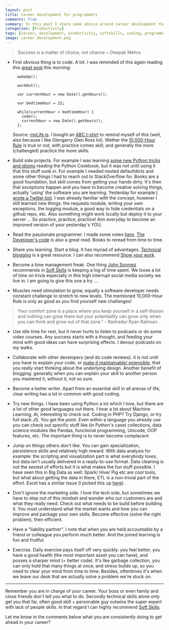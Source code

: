 ```yaml
---
layout: post
title: Career development for programmers
comments: True
summary: In this post I share some advice around career development that is helping me getting better in my field. You are in charge of your career so better put some systems in place to make the most out of it.
categories: [Productivity]
tags: [career, development, productivity, softskills, coding, programming, blog, blogging]
image: career_development.png
---
```


> Success is a matter of choice, not chance ~ Deepak Mehra

* First obvious thing is to code. A lot. I was reminded of this again reading this [great post](https://medium.com/swlh/what-happened-after-i-left-the-best-job-in-the-world-to-become-an-engineer-ee06caca7db2#.l0jw2no7d) this morning:

        wakeUp();

        workOut();

        var currentHour = new Date().getHours();

        var bedtimeHour = 22;

        while(currentHour < bedtimeHour) {
          code();
          currentHour = new Date().getHours();
        };

    Source: [myLife.js](https://gist.githubusercontent.com/iam-peekay/cd695c6278536dd7180342bb97c937f3/raw/93629889af603b40a1125b488227dd356864a89e/myLife.js). I bought an [ABC t-shirt](http://bobbelderbos.com/public/bob_whoami.png) to remind myself of this (well, also because I like Glengarry Glen Ross lol). Wether the [10,000-Hour Rule](https://en.wikipedia.org/wiki/Outliers_(book)) is true or not, with practice comes skill, and generally the more (challenged) practice the more skills.

* Build side projects. For example I was learning [some new Python tricks and idioms](http://bobbelderbos.com/2016/06/python-tips/) reading the Python Cookbook, but it was not until using it that this stuff sunk in. For example I needed nested defaultdicts and some other things I had to reach out to StackOverflow for. Books are a good foundation, but skill comes from getting your hands dirty. It's then that exceptions happen and you have to become creative solving things, actually 'using' the software you are learning. Yesterday for example [I wrote a Twitter bot](http://bobbelderbos.com/2016/06/twitter-bot/). I was already familiar with the concept, however I still learned new things: the requests module, writing your own exceptions, the logging module, a good way to hide credentials on a github repo, etc. Also something might work locally but deploy it to your server ... So practice, practice, practice! Aim everyday to become an improved version of your yesterday's YOU.

* Read the passionate programmer. I made some notes [here](http://bobbelderbos.com/2011/04/advance-career-read-passionate-programmer/). [The Developer's code](https://www.amazon.com/Developers-Code-Ka-Wai-Cheung/dp/1934356794/) is also a great read. Books to reread from time to time.

* Share you learning. Start a blog. It has myriad of advantages. [Technical blogging](http://bobbelderbos.com/2012/06/great-book-on-technical-blogging/) is a great resource. I can also recommend [Show your work](https://www.amazon.com/Show-Your-Work-Creativity-Discovered/dp/076117897X/). 

* Become a time management freak. One thing [John Sonmez](http://simpleprogrammer.com) recommends in [Soft Skills](https://www.manning.com/books/soft-skills) is keeping a log of time spent. We loose a lot of time on trivia especially in this high interrupt social media society we live in. I am going to give this one a try ...

* Muscles need stimulation to grow, equally a software developer needs constant challenge to stretch to new levels. The mentioned 10,000-Hour Rule is only as good as you find yourself new challenges!

> Your comfort zone is a place where you keep yourself in a self-illusion and nothing can grow there but your potentiality can grow only when you can think and grow out of that zone." - Rashedur Ryan Rahman. 

* Use idle time for rest, but it never hurts to listen to podcasts or do some video courses. Any success starts with a thought, and feeding your mind with good ideas can have surprising effects. I devour podcasts on my walks.

* Collaborate with other developers (and do code reviews). it is not until you have to explain your code, or [make it maintainable/ extensible](http://bobbelderbos.com/2016/03/building-maintainable-software/), that you really start thinking about the underlying design. Another benefit of blogging: generally when you can explain your skill to another person you mastered it, without it, not so sure. 

* Become a better writer. Apart from an essential skill in all arenas of life, clear writing has a lot in common with good coding. 

* Try new things. I have been using Python a lot which I love, but there are a lot of other good languages out there. I hear a lot about Machine Learning, AI, interesting to check out. Coding in PHP? Try Django, or try full stack JS. You get the point. Even within a language you already use you can check out specific stuff like (in Python's case) collections, data science modules like Pandas, functional programming, Unicode, OOP features, etc. The important thing is to never become complacent

* Jump on things others don't like. You can gain specialization, persistence skills and relatively high reward. With data analysis for example: the scripting and visualization part is what everybody loves, but data isn't usually delivered in a ready-to-use format. Data cleaning is not the sexiest of efforts but it is what makes the fun stuff possible. I have seen this in Big Data as well: Spark/ Hive/ Pig etc are cool tools, but what about getting the data in there, ETL is a non-trivial part of the effort. Excel has a similar issue (I picked this up [here](http://www.hanselminutes.com/532/data-literacy-and-the-usefulness-of-excel-with-oz-du-soleil)). 

* Don't ignore the marketing side. I love the tech side, but sometimes we have to step out of this mindset and wonder who our customers are and what they really need. Check out what needs to be build before building it. You must understand what the market wants and how you can improve and package your own skills. Become effective (solve the right problem), then efficient.

* Have a "liability partner". I note that when you are held accountable by a friend or colleague you perform much better. And the joined learning is fun and fruitful. 

* Exercise. Daily exercise pays itself off very quickly: you feel better, you have a good health (the most important asset you can have), and posses a sharper mind (= better code). It's like garbage collection, you can only hold that many things at once, and stress builds up, so you need to clear your mind from time to time. Besides, oftentimes it's when we leave our desk that we actually solve a problem we're stuck on.

---
Remember you are in charge of your career. Your boss or even family and close friends don't tell you what to do. Secondly technical skills alone only get you that far, often good skill + personable guy outwins the super expert with lack of people skills. In that regard I can highly recommend [Soft Skills](https://www.manning.com/books/soft-skills).

Let me know in the comments below what you are consistently doing to get ahead in your career? 
